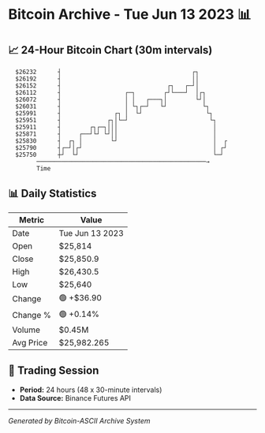 # Bitcoin Archive - Tue Jun 13 2023 📊

## 📈 24-Hour Bitcoin Chart (30m intervals)

```
  $26232      ┤                                     ┌┐         
  $26192      ┤                                     ││         
  $26152      ┤                              ┌┐   ┌─┘│         
  $26112      ┤                  ┌─┐        ┌┘└───┘  │┌┐       
  $26072      ┤                  │ │   ┌───┐│        └┘│       
  $26031      ┤                  │ └┐┌─┘   └┘          └┐      
  $25991      ┤               ┌┐ │  └┘                  └┐     
  $25951      ┤             ┌┐│└─┘                       └┐    
  $25911      ┤        ┌┐┌─┐│││                           │    
  $25871      ┤     ┌──┘└┘ └┘││                           │    
  $25830      ┤  ┌┐ │        └┘                           │  ┌ 
  $25790      ┤┌─┘│┌┘                                     │ ┌┘ 
  $25750      ┼┘  └┘                                      └─┘  
        ────────────────────────────────────────────────→
        Time
```

## 📊 Daily Statistics

| Metric | Value |
|--------|-------|
| Date | Tue Jun 13 2023 |
| Open | $25,814 |
| Close | $25,850.9 |
| High | $26,430.5 |
| Low | $25,640 |
| Change | 🟢 +$36.90 |
| Change % | 🟢 +0.14% |
| Volume | $0.45M |
| Avg Price | $25,982.265 |

## 📅 Trading Session

- **Period:** 24 hours (48 x 30-minute intervals)
- **Data Source:** Binance Futures API

---
*Generated by Bitcoin-ASCII Archive System*

